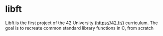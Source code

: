 # libft
Libft is the first project of the 42 University (https://42.fr/) curriculum. The goal is to recreate common standard library functions in C, from scratch
